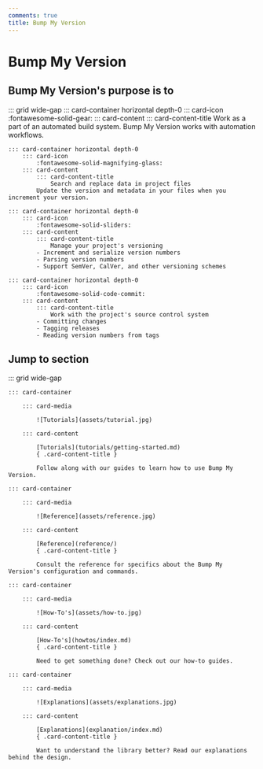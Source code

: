 ```yaml
---
comments: true
title: Bump My Version
---
```


# Bump My Version

## Bump My Version's purpose is to

::: grid wide-gap
    ::: card-container horizontal depth-0
        ::: card-icon
            :fontawesome-solid-gear:
        ::: card-content
            ::: card-content-title
                Work as a part of an automated build system.
            Bump My Version works with automation workflows.

    ::: card-container horizontal depth-0
        ::: card-icon
            :fontawesome-solid-magnifying-glass:
        ::: card-content
            ::: card-content-title
                Search and replace data in project files
            Update the version and metadata in your files when you increment your version.

    ::: card-container horizontal depth-0
        ::: card-icon
            :fontawesome-solid-sliders:
        ::: card-content
            ::: card-content-title
                Manage your project's versioning
            - Increment and serialize version numbers
            - Parsing version numbers
            - Support SemVer, CalVer, and other versioning schemes

    ::: card-container horizontal depth-0
        ::: card-icon
            :fontawesome-solid-code-commit:
        ::: card-content
            ::: card-content-title
                Work with the project's source control system
            - Committing changes
            - Tagging releases
            - Reading version numbers from tags

## Jump to section

::: grid wide-gap

    ::: card-container

        ::: card-media

            ![Tutorials](assets/tutorial.jpg)

        ::: card-content

            [Tutorials](tutorials/getting-started.md)
            { .card-content-title }

            Follow along with our guides to learn how to use Bump My Version.

    ::: card-container

        ::: card-media

            ![Reference](assets/reference.jpg)

        ::: card-content

            [Reference](reference/)
            { .card-content-title }

            Consult the reference for specifics about the Bump My Version's configuration and commands.

    ::: card-container

        ::: card-media

            ![How-To's](assets/how-to.jpg)

        ::: card-content

            [How-To's](howtos/index.md)
            { .card-content-title }

            Need to get something done? Check out our how-to guides.

    ::: card-container

        ::: card-media

            ![Explanations](assets/explanations.jpg)

        ::: card-content

            [Explanations](explanation/index.md)
            { .card-content-title }

            Want to understand the library better? Read our explanations behind the design.
